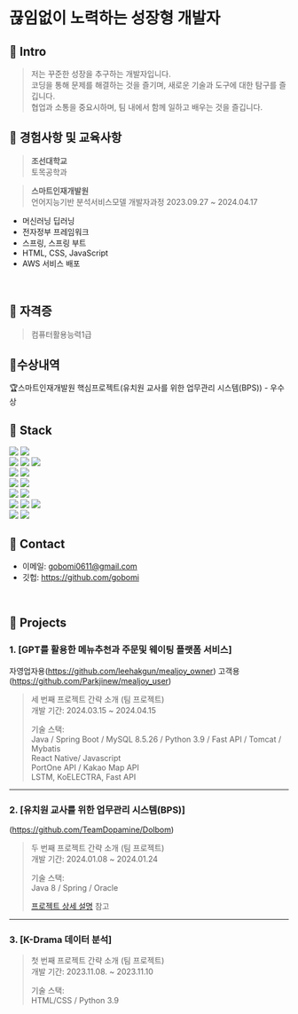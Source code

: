 # 끊임없이 노력하는 성장형 개발자


## :pushpin: Intro
>저는 꾸준한 성장을 추구하는 개발자입니다.</br>
>코딩을 통해 문제를 해결하는 것을 즐기며, 새로운 기술과 도구에 대한 탐구를 즐깁니다.</br>
>협업과 소통을 중요시하며, 팀 내에서 함께 일하고 배우는 것을 즐깁니다.</br>


## :pushpin: 경험사항 및 교육사항
> <b>조선대학교</b>        
> 토목공학과

> <b>스마트인재개발원</b>                       
>언어지능기반 분석서비스모델 개발자과정
> 2023.09.27 ~ 2024.04.17
  - 머신러닝 딥러닝
  - 전자정부 프레임워크
  - 스프링, 스프링 부트
  - HTML, CSS, JavaScript
  - AWS 서비스 배포
</br>

## :pushpin: 자격증
> 컴퓨터활용능력1급 

## :pushpin:수상내역
:trophy:스마트인재개발원  핵심프로젝트(유치원 교사를 위한 업무관리 시스템(BPS)) - 우수상


## :pushpin: Stack
<div align=left> 
  
  <img src="https://img.shields.io/badge/java-007396?style=for-the-badge&logo=java&logoColor=white"> 
  <img src="https://img.shields.io/badge/python-3776AB?style=for-the-badge&logo=python&logoColor=white"> 
  <br>
  
  <img src="https://img.shields.io/badge/html5-E34F26?style=for-the-badge&logo=html5&logoColor=white"> 
  <img src="https://img.shields.io/badge/css-1572B6?style=for-the-badge&logo=css3&logoColor=white"> 
  <img src="https://img.shields.io/badge/javascript-F7DF1E?style=for-the-badge&logo=javascript&logoColor=black"> 
  <br>
  
  <img src="https://img.shields.io/badge/oracle-F80000?style=for-the-badge&logo=oracle&logoColor=white"> 
  <img src="https://img.shields.io/badge/mysql-4479A1?style=for-the-badge&logo=mysql&logoColor=white"> 
  <br>
  
  <img src="https://img.shields.io/badge/react native-61DAFB?style=for-the-badge&logo=react&logoColor=black"> 
  <img src="https://img.shields.io/badge/node.js-339933?style=for-the-badge&logo=Node.js&logoColor=white">
  <br>
  
  <img src="https://img.shields.io/badge/spring-6DB33F?style=for-the-badge&logo=spring&logoColor=white"> 
  <img src="https://img.shields.io/badge/springboot-6DB33F?style=for-the-badge&logo=springboot&logoColor=white">
  <br>

  <img src="https://img.shields.io/badge/linux-FCC624?style=for-the-badge&logo=linux&logoColor=black"> 
  <img src="https://img.shields.io/badge/amazonaws-232F3E?style=for-the-badge&logo=amazonaws&logoColor=white"> 
  <img src="https://img.shields.io/badge/apache tomcat-F8DC75?style=for-the-badge&logo=apachetomcat&logoColor=white">
  <br>
  
  <img src="https://img.shields.io/badge/github-181717?style=for-the-badge&logo=github&logoColor=white">
  <img src="https://img.shields.io/badge/git-F05032?style=for-the-badge&logo=git&logoColor=white">
  <br>
</div>

## :pushpin: Contact
- 이메일: gobomi0611@gmail.com
- 깃헙: https://github.com/gobomi

</br>


## :pushpin: Projects
### 1. [GPT를 활용한 메뉴추천과 주문및 웨이팅 플랫폼 서비스]
자영업자용(https://github.com/leehakgun/mealjoy_owner) 고객용(https://github.com/Parkjinew/mealjoy_user)
>세 번째 프로젝트 간략 소개  (팀 프로젝트)   
>개발 기간: 2024.03.15 ~ 2024.04.15 
>  
>기술 스택:  
>Java / Spring Boot / MySQL 8.5.26 / Python 3.9 / Fast API / Tomcat / Mybatis  
>React Native/ Javascript  
>PortOne API / Kakao Map API  
>LSTM, KoELECTRA, Fast API    
>  

---

### 2. [유치원 교사를 위한 업무관리 시스템(BPS)]
(https://github.com/TeamDopamine/Dolbom)
>두 번째 프로젝트 간략 소개  (팀 프로젝트)  
>개발 기간: 2024.01.08 ~ 2024.01.24  
>  
>기술 스택:  
>Java 8 / Spring / Oracle 
>  
>[프로젝트 상세 설명](https://github.com/TeamDopamine/Dolbom) 참고

---

### 3. [K-Drama 데이터 분석]
>첫 번째 프로젝트 간략 소개  (팀 프로젝트)  
>개발 기간: 2023.11.08. ~ 2023.11.10  
>  
>기술 스택:  
>HTML/CSS / Python 3.9





